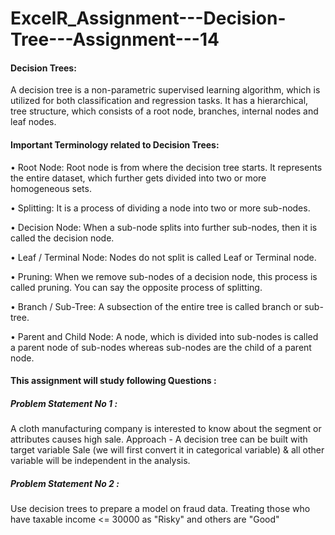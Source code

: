 # ExcelR_Assignment---Decision-Tree---Assignment---14

#### Decision Trees:
A decision tree is a non-parametric supervised learning algorithm, which is utilized for both classification and regression tasks. It has a hierarchical, tree structure, which consists of a root node, branches, internal nodes and leaf nodes.
#### Important Terminology related to Decision Trees:
  • Root Node: Root node is from where the decision tree starts. It represents the entire dataset, which further gets divided into two or more homogeneous sets.

  • Splitting: It is a process of dividing a node into two or more sub-nodes.

  • Decision Node: When a sub-node splits into further sub-nodes, then it is called the decision node.

  • Leaf / Terminal Node: Nodes do not split is called Leaf or Terminal node.

  • Pruning: When we remove sub-nodes of a decision node, this process is called pruning. You can say the opposite process of splitting.

  • Branch / Sub-Tree: A subsection of the entire tree is called branch or sub-tree.

  • Parent and Child Node: A node, which is divided into sub-nodes is called a parent node of sub-nodes whereas sub-nodes are the child of a parent node.

#### This assignment will study following Questions :
##### Problem Statement No 1 :

A cloth manufacturing company is interested to know about the segment or attributes causes high sale. Approach - A decision tree can be built with target variable Sale (we will first convert it in categorical variable) & all other variable will be independent in the analysis.

##### Problem Statement No 2 :

Use decision trees to prepare a model on fraud data. Treating those who have taxable income <= 30000 as "Risky" and others are "Good"
